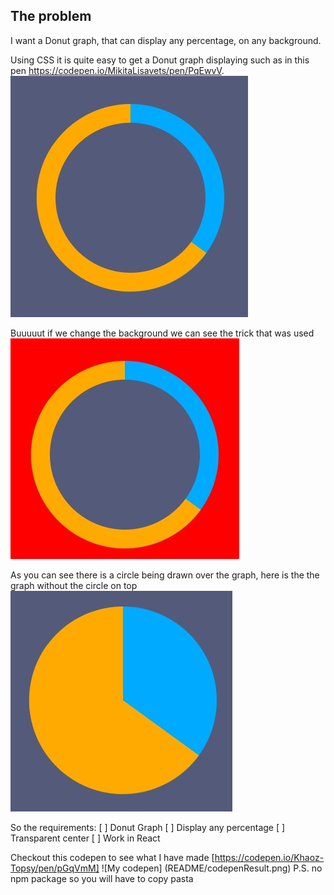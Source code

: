 ## The problem
I want a Donut graph, that can display any percentage, on any background.

Using CSS it is quite easy to get a Donut graph displaying such as in this pen https://codepen.io/MikitaLisavets/pen/PqEwvV. ![alt MikitaLisavets codepen unedited](README/codepen1.jpg?raw=true "MikitaLisavets codepen unedited")


Buuuuut if we change the background we can see the trick that was used ![alt MikitaLisavets codepen edited](README/codepen2.jpg?raw=true "MikitaLisavets codepen edited")


As you can see there is a circle being drawn over the graph, here is the the graph without the circle on top ![alt MikitaLisavets codepen revealed](README/codepen3.jpg?raw=true "MikitaLisavets codepen revealed")


So the requirements:
[ ] Donut Graph
[ ] Display any percentage
[ ] Transparent center
[ ] Work in React


Checkout this codepen to see what I have made [https://codepen.io/Khaoz-Topsy/pen/pGqVmM]
![My codepen] (README/codepenResult.png)
P.S. no npm package so you will have to copy pasta